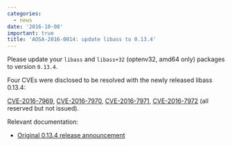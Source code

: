 ```yaml
---
categories:
  - news
date: '2016-10-08'
important: true
title: 'AOSA-2016-0014: update libass to 0.13.4'
---
```



Please update your `libass` and `libass+32` (optenv32, amd64 only) packages to version `0.13.4`.

Four CVEs were disclosed to be resolved with the newly released libass 0.13.4:

[CVE-2016-7969](https://cve.mitre.org/cgi-bin/cvename.cgi?name=CVE-2016-7969), [CVE-2016-7970](https://cve.mitre.org/cgi-bin/cvename.cgi?name=CVE-2016-7970), [CVE-2016-7971](https://cve.mitre.org/cgi-bin/cvename.cgi?name=CVE-2016-7971), [CVE-2016-7972](https://cve.mitre.org/cgi-bin/cvename.cgi?name=CVE-2016-7972) (all reserved but not issued).

Relevant documentation:

- [Original 0.13.4 release announcement](https://github.com/libass/libass/releases/tag/0.13.4)